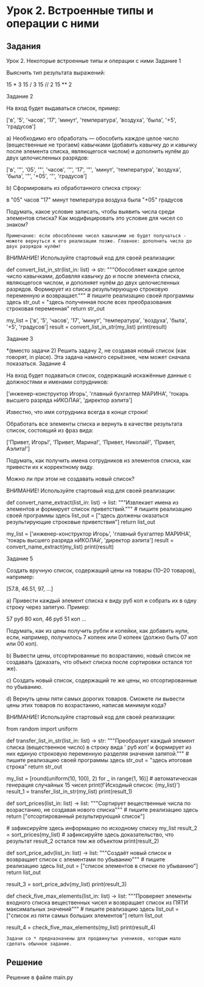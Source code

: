 # Урок 2. Встроенные типы и операции с ними

## Задания
Урок 2. Некоторые встроенные типы и операции с ними
Задание 1

Выяснить тип результата выражений:

15 * 3
15 / 3
15 // 2
15 ** 2

Задание 2

На вход будет выдаваться список, пример:

['в', '5', 'часов', '17', 'минут', 'температура', 'воздуха', 'была', '+5', 'градусов']

a) Необходимо его обработать — обособить каждое целое число (вещественные не трогаем) кавычками (добавить кавычку до и кавычку после элемента списка, являющегося числом) и дополнить нулём до двух целочисленных разрядов:

['в', '"', '05', '"', 'часов', '"', '17', '"', 'минут', 'температура', 'воздуха', 'была', '"', '+05', '"', 'градусов']

b) Сформировать из обработанного списка строку:

в "05" часов "17" минут температура воздуха была "+05" градусов

Подумать, какое условие записать, чтобы выявить числа среди элементов списка? Как модифицировать это условие для чисел со знаком?

    Примечание: если обособление чисел кавычками не будет получаться - можете вернуться к его реализации позже. Главное: дополнить числа до двух разрядов нулём!

ВНИМАНИЕ! Используйте стартовый код для своей реализации:

def convert_list_in_str(list_in: list) -> str:
    """Обособляет каждое целое число кавычками, добавляя кавычку до и после элемента
        списка, являющегося числом, и дополняет нулём до двух целочисленных разрядов.
        Формирует из списка результирующую строковую переменную и возвращает."""
    # пишите реализацию своей программы здесь
    str_out = "здесь полученная после всех преобразования строковая переменная"
    return str_out


my_list = ['в', '5', 'часов', '17', 'минут', 'температура', 'воздуха', 'была', '+5', 'градусов']
result = convert_list_in_str(my_list)
print(result)

Задание 3

*(вместо задачи 2) Решить задачу 2, не создавая новый список (как говорят, in place). Эта задача намного серьёзнее, чем может сначала показаться.
Задание 4

На вход будет подаваться список, содержащий искажённые данные с должностями и именами сотрудников:

['инженер-конструктор Игорь', 'главный бухгалтер МАРИНА', 'токарь высшего разряда нИКОЛАй', 'директор аэлита']

Известно, что имя сотрудника всегда в конце строки!

Обработать все элементы списка и вернуть в качестве результата список, состоящий из фраз вида:

['Привет, Игорь!', 'Привет, Марина!', 'Привет, Николай!', 'Привет, Аэлита!']

Подумать, как получить имена сотрудников из элементов списка, как привести их к корректному виду.

Можно ли при этом не создавать новый список?

ВНИМАНИЕ! Используйте стартовый код для своей реализации:

def convert_name_extract(list_in: list) -> list:
    """Извлекает имена из элементов и формирует список приветствий."""
    # пишите реализацию своей программы здесь
    list_out = ["здесь должены оказаться результирующие строковые приветствия"]
    return list_out


my_list = ['инженер-конструктор Игорь', 'главный бухгалтер МАРИНА', 'токарь высшего разряда нИКОЛАй', 'директор аэлита']
result = convert_name_extract(my_list)
print(result)

Задание 5

Создать вручную список, содержащий цены на товары (10–20 товаров), например:

[57.8, 46.51, 97, ...]

a) Привести каждый элемент списка к виду <r> руб <kk> коп и собрать их в одну строку через запятую. Пример:

57 руб 80 коп, 46 руб 51 коп ...

Подумать, как из цены получить рубли и копейки, как добавить нули, если, например, получилось 7 копеек или 0 копеек (должно быть 07 коп или 00 коп).

b) Вывести цены, отсортированные по возрастанию, новый список не создавать (доказать, что объект списка после сортировки остался тот же).

c) Создать новый список, содержащий те же цены, но отсортированные по убыванию.

d) Вернуть цены пяти самых дорогих товаров. Сможете ли вывести цены этих товаров по возрастанию, написав минимум кода?

ВНИМАНИЕ! Используйте стартовый код для своей реализации:

from random import uniform


def transfer_list_in_str(list_in: list) -> str:
    """Преобразует каждый элемент списка (вещественное число) в строку вида '<r> руб <kk> коп' и 
        формирует из них единую строковую переменную разделяя значения запятой."""
    # пишите реализацию своей программы здесь
    str_out = "здесь итоговая строка"
    return str_out


my_list = [round(uniform(10, 100), 2) for _ in range(1, 16)]  # автоматическая генерация случайных 15 чисел
print(f'Исходный список: {my_list}')
result_1 = transfer_list_in_str(my_list)
print(result_1)


def sort_prices(list_in: list) -> list:
    """Сортирует вещественные числа по возрастанию, не создавая нового списка"""
    # пишите реализацию здесь
    return ["отсортированный результирующий список"]


\# зафиксируйте здесь информацию по исходному списку my_list
result_2 = sort_prices(my_list)
\# зафиксируйте здесь доказательство, что результат result_2 остался тем же объектом
print(result_2)


def sort_price_adv(list_in: list) -> list:
    """Создаёт новый список и возвращает список с элементами по убыванию"""
    # пишите реализацию здесь
    list_out = ["список элементов в списке по убыванию"]
    return list_out


result_3 = sort_price_adv(my_list)
print(result_3)


def check_five_max_elements(list_in: list) -> list:
    """Проверяет элементы входного списка вещественных чисел и возвращает
        список из ПЯТИ максимальных значений"""
    # пишите реализацию здесь
    list_out = ["список из пяти самых больших элементов"]
    return list_out


result_4 = check_five_max_elements(my_list)
print(result_4)

    Задачи со * предназначены для продвинутых учеников, которым мало сделать обычное задание.
 



## Решение

Решение в файле main.py
